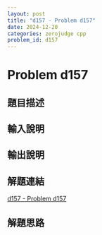 ```yaml
---
layout: post
title: "d157 - Problem d157"
date: 2024-12-20
categories: zerojudge cpp
problem_id: d157
---
```


# Problem d157

## 題目描述



## 輸入說明



## 輸出說明



## 解題連結

[d157 - Problem d157](https://zerojudge.tw/ShowProblem?problemid=d157)

## 解題思路

